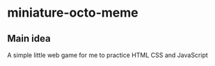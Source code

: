 # miniature-octo-meme

## Main idea
A simple little web game for me to practice HTML CSS and JavaScript
